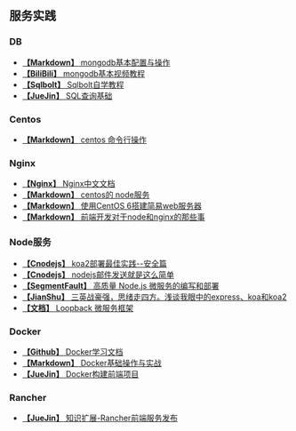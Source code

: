 <!--
 * @Author: HerryLo
 * @Date: 2021-02-20 11:20:59
 * @LastEditTime: 2021-02-20 14:06:13
 * @LastEditors: EastSummer
 * @Description: 
-->
## 服务实践

### DB
* [**【Markdown】** mongodb基本配置与操作](./mongodb基本配置与操作.md)
* [**【BiliBili】** mongodb基本视频教程](https://www.bilibili.com/video/av21989676?from=search&seid=9180383084307875591)
* [**【Sqlbolt】** Sqlbolt自学教程](https://sqlbolt.com/)
* [**【JueJin】** SQL查询基础](https://juejin.cn/post/7063347522835578894)

### Centos
* [**【Markdown】** centos 命令行操作](./CentOS6命令行.md)

### Nginx
* [**【Nginx】** Nginx中文文档](http://www.nginx.cn/doc/)
* [**【Markdown】** centos的 node服务](./centos配置node服务.md)
* [**【Markdown】** 使用CentOS 6搭建简易web服务器](./使用centos6搭建简易web服务.md)
* [**【Markdown】** 前端开发对于node和nginx的那些事](./前端开发对于node和nginx的那些事.md)

### Node服务
* [**【Cnodejs】** koa2部署最佳实践--安全篇](https://cnodejs.org/topic/5a41c3829807389a1809f6e0)
* [**【Cnodejs】** nodejs邮件发送就是这么简单](https://cnodejs.org/topic/572021b2fa48138c41110e4f)
* [**【SegmentFault】** 高质量 Node.js 微服务的编写和部署](https://segmentfault.com/a/1190000006166385)
* [**【JianShu】** 三英战豪强，思绪走四方。浅谈我眼中的express、koa和koa2](https://www.jianshu.com/p/3806417a1991?from=timeline)
* [**【文档】** Loopback 微服务框架](https://loopback.io/doc/zh/lb4/Model.html)

### Docker
* [**【Github】** Docker学习文档](https://github.com/yeasy/docker_practice)
* [**【Markdown】** Docker基础操作与实战](./docker基础操作与实战.md)
* [**【JueJin】** Docker构建前端项目](https://juejin.cn/post/7022815091305218078)


### Rancher
* [**【JueJin】** 知识扩展-Rancher前端服务发布](https://juejin.cn/post/7094136532499431437)
